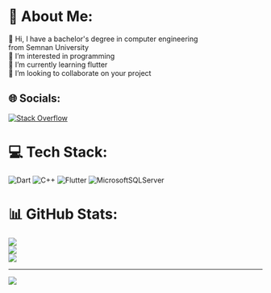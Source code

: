 # 💫 About Me:
👋 Hi, I have a bachelor's degree in computer engineering <br>       from Semnan University<br>👀 I’m interested in programming<br>🌱 I’m currently learning flutter<br>💞️ I’m looking to collaborate on your project<br>


## 🌐 Socials:
[![Stack Overflow](https://img.shields.io/badge/-Stackoverflow-FE7A16?logo=stack-overflow&logoColor=white)](https://stackoverflow.com/users/Zahraa) 

# 💻 Tech Stack:
![Dart](https://img.shields.io/badge/dart-%230175C2.svg?style=for-the-badge&logo=dart&logoColor=white) ![C++](https://img.shields.io/badge/c++-%2300599C.svg?style=for-the-badge&logo=c%2B%2B&logoColor=white) ![Flutter](https://img.shields.io/badge/Flutter-%2302569B.svg?style=for-the-badge&logo=Flutter&logoColor=white) ![MicrosoftSQLServer](https://img.shields.io/badge/Microsoft%20SQL%20Server-CC2927?style=for-the-badge&logo=microsoft%20sql%20server&logoColor=white)
# 📊 GitHub Stats:
![](https://github-readme-stats.vercel.app/api?username=zahraaapZ&theme=dark&hide_border=false&include_all_commits=false&count_private=false)<br/>
![](https://github-readme-streak-stats.herokuapp.com/?user=zahraaapZ&theme=dark&hide_border=false)<br/>
![](https://github-readme-stats.vercel.app/api/top-langs/?username=zahraaapZ&theme=dark&hide_border=false&include_all_commits=false&count_private=false&layout=compact)

---
[![](https://visitcount.itsvg.in/api?id=zahraaapZ&icon=0&color=0)](https://visitcount.itsvg.in)

<!-- Proudly created with GPRM ( https://gprm.itsvg.in ) -->
